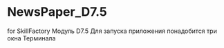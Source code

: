 # NewsPaper_D7.5
for SkillFactory Модуль D7.5
Для запуска приложения понадобится три окна Терминала

